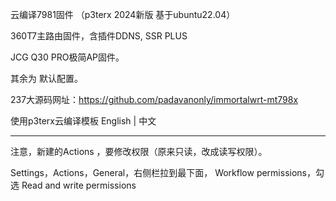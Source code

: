 云编译7981固件 （p3terx 2024新版 基于ubuntu22.04）

360T7主路由固件，含插件DDNS, SSR PLUS

JCG Q30 PRO极简AP固件。

其余为 默认配置。

237大源码网址：https://github.com/padavanonly/immortalwrt-mt798x

使用p3terx云编译模板 English | 中文



----------------------------------------------------------------
注意，新建的Actions ，要修改权限（原来只读，改成读写权限）。

Settings，Actions，General，右侧栏拉到最下面，	Workflow permissions，勾选 Read and write permissions
